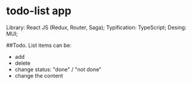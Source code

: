 # todo-list app
Library: React JS (Redux, Router, Saga);
Typification: TypeScript;
Desing: MUI;

##Todo. List items can be:
- add
- delete
- change status: "done" / "not done"
- change the content
